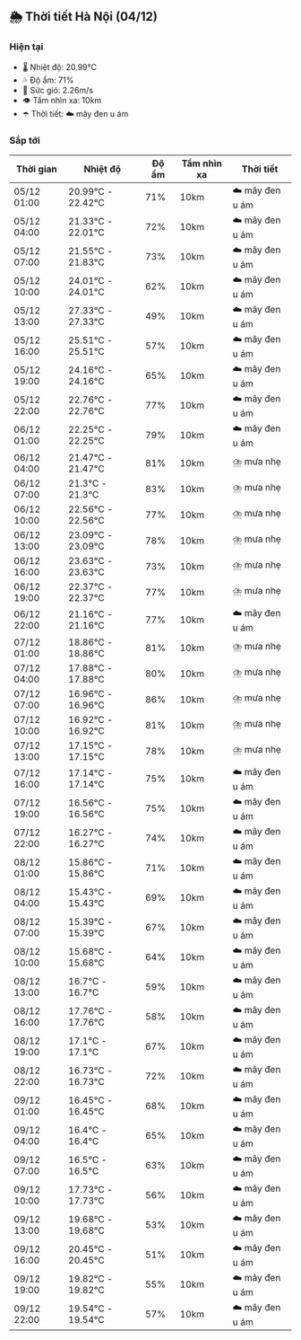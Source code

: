 ## 🌦️ Thời tiết Hà Nội (04/12)

### Hiện tại

- 🌡️ Nhiệt độ: 20.99℃
- 💦 Độ ẩm: 71%
- 💨 Sức gió: 2.26m/s
- 👁️ Tầm nhìn xa: 10km
- ☂️ Thời tiết: ☁️ mây đen u ám

### Sắp tới

| Thời gian | Nhiệt độ | Độ ẩm | Tầm nhìn xa | Thời tiết |
| --- | --- | --- | --- | --- |
| 05/12 01:00 | 20.99℃ - 22.42℃ | 71% | 10km | ☁️ mây đen u ám |
| 05/12 04:00 | 21.33℃ - 22.01℃ | 72% | 10km | ☁️ mây đen u ám |
| 05/12 07:00 | 21.55℃ - 21.83℃ | 73% | 10km | ☁️ mây đen u ám |
| 05/12 10:00 | 24.01℃ - 24.01℃ | 62% | 10km | ☁️ mây đen u ám |
| 05/12 13:00 | 27.33℃ - 27.33℃ | 49% | 10km | ☁️ mây đen u ám |
| 05/12 16:00 | 25.51℃ - 25.51℃ | 57% | 10km | ☁️ mây đen u ám |
| 05/12 19:00 | 24.16℃ - 24.16℃ | 65% | 10km | ☁️ mây đen u ám |
| 05/12 22:00 | 22.76℃ - 22.76℃ | 77% | 10km | ☁️ mây đen u ám |
| 06/12 01:00 | 22.25℃ - 22.25℃ | 79% | 10km | ☁️ mây đen u ám |
| 06/12 04:00 | 21.47℃ - 21.47℃ | 81% | 10km | ⛈️ mưa nhẹ |
| 06/12 07:00 | 21.3℃ - 21.3℃ | 83% | 10km | ⛈️ mưa nhẹ |
| 06/12 10:00 | 22.56℃ - 22.56℃ | 77% | 10km | ⛈️ mưa nhẹ |
| 06/12 13:00 | 23.09℃ - 23.09℃ | 78% | 10km | ⛈️ mưa nhẹ |
| 06/12 16:00 | 23.63℃ - 23.63℃ | 73% | 10km | ⛈️ mưa nhẹ |
| 06/12 19:00 | 22.37℃ - 22.37℃ | 77% | 10km | ⛈️ mưa nhẹ |
| 06/12 22:00 | 21.16℃ - 21.16℃ | 77% | 10km | ☁️ mây đen u ám |
| 07/12 01:00 | 18.86℃ - 18.86℃ | 81% | 10km | ⛈️ mưa nhẹ |
| 07/12 04:00 | 17.88℃ - 17.88℃ | 80% | 10km | ⛈️ mưa nhẹ |
| 07/12 07:00 | 16.96℃ - 16.96℃ | 86% | 10km | ⛈️ mưa nhẹ |
| 07/12 10:00 | 16.92℃ - 16.92℃ | 81% | 10km | ⛈️ mưa nhẹ |
| 07/12 13:00 | 17.15℃ - 17.15℃ | 78% | 10km | ⛈️ mưa nhẹ |
| 07/12 16:00 | 17.14℃ - 17.14℃ | 75% | 10km | ☁️ mây đen u ám |
| 07/12 19:00 | 16.56℃ - 16.56℃ | 75% | 10km | ☁️ mây đen u ám |
| 07/12 22:00 | 16.27℃ - 16.27℃ | 74% | 10km | ☁️ mây đen u ám |
| 08/12 01:00 | 15.86℃ - 15.86℃ | 71% | 10km | ☁️ mây đen u ám |
| 08/12 04:00 | 15.43℃ - 15.43℃ | 69% | 10km | ☁️ mây đen u ám |
| 08/12 07:00 | 15.39℃ - 15.39℃ | 67% | 10km | ☁️ mây đen u ám |
| 08/12 10:00 | 15.68℃ - 15.68℃ | 64% | 10km | ☁️ mây đen u ám |
| 08/12 13:00 | 16.7℃ - 16.7℃ | 59% | 10km | ☁️ mây đen u ám |
| 08/12 16:00 | 17.76℃ - 17.76℃ | 58% | 10km | ☁️ mây đen u ám |
| 08/12 19:00 | 17.1℃ - 17.1℃ | 67% | 10km | ☁️ mây đen u ám |
| 08/12 22:00 | 16.73℃ - 16.73℃ | 72% | 10km | ☁️ mây đen u ám |
| 09/12 01:00 | 16.45℃ - 16.45℃ | 68% | 10km | ☁️ mây đen u ám |
| 09/12 04:00 | 16.4℃ - 16.4℃ | 65% | 10km | ☁️ mây đen u ám |
| 09/12 07:00 | 16.5℃ - 16.5℃ | 63% | 10km | ☁️ mây đen u ám |
| 09/12 10:00 | 17.73℃ - 17.73℃ | 56% | 10km | ☁️ mây đen u ám |
| 09/12 13:00 | 19.68℃ - 19.68℃ | 53% | 10km | ☁️ mây đen u ám |
| 09/12 16:00 | 20.45℃ - 20.45℃ | 51% | 10km | ☁️ mây đen u ám |
| 09/12 19:00 | 19.82℃ - 19.82℃ | 55% | 10km | ☁️ mây đen u ám |
| 09/12 22:00 | 19.54℃ - 19.54℃ | 57% | 10km | ☁️ mây đen u ám |
